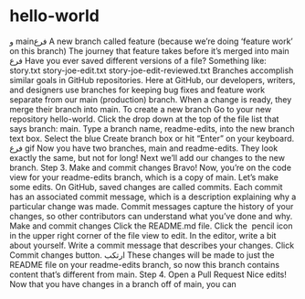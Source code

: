 # hello-world
و mainفرع A new branch called feature (because we’re doing ‘feature work’ on this branch) The journey that feature takes before it’s merged into main فرع  Have you ever saved different versions of a file? Something like:  story.txt story-joe-edit.txt story-joe-edit-reviewed.txt Branches accomplish similar goals in GitHub repositories.  Here at GitHub, our developers, writers, and designers use branches for keeping bug fixes and feature work separate from our main (production) branch. When a change is ready, they merge their branch into main.  To create a new branch Go to your new repository hello-world. Click the drop down at the top of the file list that says branch: main. Type a branch name, readme-edits, into the new branch text box. Select the blue Create branch box or hit “Enter” on your keyboard. فرع gif  Now you have two branches, main and readme-edits. They look exactly the same, but not for long! Next we’ll add our changes to the new branch.   Step 3. Make and commit changes Bravo! Now, you’re on the code view for your readme-edits branch, which is a copy of main. Let’s make some edits.  On GitHub, saved changes are called commits. Each commit has an associated commit message, which is a description explaining why a particular change was made. Commit messages capture the history of your changes, so other contributors can understand what you’ve done and why.  Make and commit changes Click the README.md file. Click the  pencil icon in the upper right corner of the file view to edit. In the editor, write a bit about yourself. Write a commit message that describes your changes. Click Commit changes button. ارتكب  These changes will be made to just the README file on your readme-edits branch, so now this branch contains content that’s different from main.  Step 4. Open a Pull Request Nice edits! Now that you have changes in a branch off of main, you can
